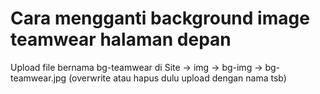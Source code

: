 # Cara mengganti background image teamwear halaman depan
Upload file bernama bg-teamwear di Site -> img -> bg-img -> bg-teamwear.jpg (overwrite atau hapus dulu upload dengan nama tsb)
